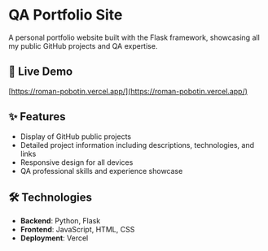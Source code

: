 # QA Portfolio Site

A personal portfolio website built with the Flask framework, showcasing all my public GitHub projects and QA expertise.

## 🔗 Live Demo

[https://roman-pobotin.vercel.app/](https://roman-pobotin.vercel.app/)

## ✨ Features

- Display of GitHub public projects
- Detailed project information including descriptions, technologies, and links
- Responsive design for all devices
- QA professional skills and experience showcase

## 🛠️ Technologies

- **Backend**: Python, Flask
- **Frontend**: JavaScript, HTML, CSS
- **Deployment**: Vercel
